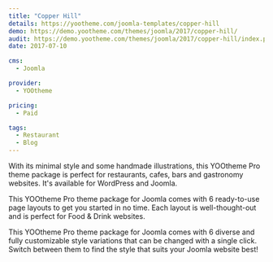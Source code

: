 ```yaml
---
title: "Copper Hill"
details: https://yootheme.com/joomla-templates/copper-hill
demo: https://demo.yootheme.com/themes/joomla/2017/copper-hill/
audit: https://demo.yootheme.com/themes/joomla/2017/copper-hill/index.php/news
date: 2017-07-10

cms: 
  - Joomla

provider:
  - YOOtheme

pricing:
  - Paid

tags:
  - Restaurant
  - Blog
---
```


With its minimal style and some handmade illustrations, this YOOtheme Pro theme package is perfect for restaurants, cafes, bars and gastronomy websites. It's available for WordPress and Joomla.

This YOOtheme Pro theme package for Joomla comes with 6 ready-to-use page layouts to get you started in no time. Each layout is well-thought-out and is perfect for Food & Drink websites.

This YOOtheme Pro theme package for Joomla comes with 6 diverse and fully customizable style variations that can be changed with a single click. Switch between them to find the style that suits your Joomla website best!
